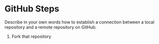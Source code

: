 # GitHub Steps

Describe in your own words how to establish a connection between a local repository and a remote repository on GitHub.

1. Fork that repository